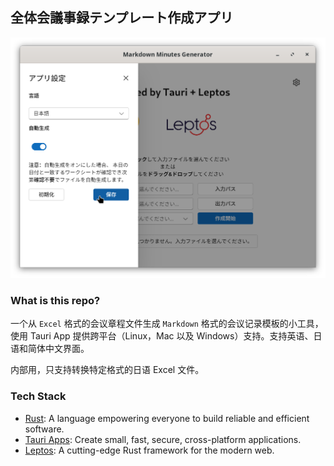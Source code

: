 ## 全体会議事録テンプレート作成アプリ

<div style="text-align: center">
    <img src="./screenshots/wip_screenshot.png" alt="WIP Screenshot"/>
</div>

### What is this repo?

一个从 `Excel` 格式的会议章程文件生成 `Markdown` 格式的会议记录模板的小工具，使用 Tauri App 提供跨平台（Linux，Mac 以及
Windows）支持。支持英语、日语和简体中文界面。

内部用，只支持转换特定格式的日语 Excel 文件。

### Tech Stack

- [Rust](https://www.rust-lang.org): A language empowering everyone to build reliable and efficient software.
- [Tauri Apps](https://tauri.app): Create small, fast, secure, cross-platform applications.
- [Leptos](https://leptos.dev): A cutting-edge Rust framework for the modern web.
